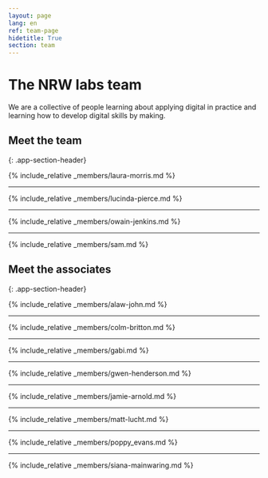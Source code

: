 ```yaml
---
layout: page
lang: en
ref: team-page
hidetitle: True
section: team
---
```


# The NRW labs team

We are a collective of people learning about applying digital in practice and learning how to develop digital skills by making.

## Meet the team 
{: .app-section-header}

{% include_relative _members/laura-morris.md %}

---

{% include_relative _members/lucinda-pierce.md %}

---

{% include_relative _members/owain-jenkins.md %}

---

{% include_relative _members/sam.md %}


## Meet the associates
{: .app-section-header}

{% include_relative _members/alaw-john.md %}

---

{% include_relative _members/colm-britton.md %}

---

{% include_relative _members/gabi.md %}

---

{% include_relative _members/gwen-henderson.md %}

---

{% include_relative _members/jamie-arnold.md %}

---

{% include_relative _members/matt-lucht.md %}

---

{% include_relative _members/poppy_evans.md %}

---

{% include_relative _members/siana-mainwaring.md %}
